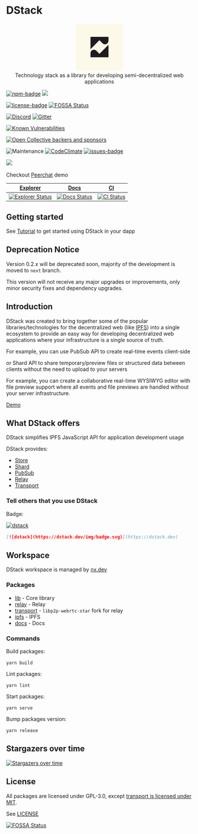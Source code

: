 # DStack

<p align="center">
  <img alt="logo" width="128" src="./docs/static/img/logo.svg" />
  <br />
  Technology stack as a library for developing semi-decentralized web applications
</p>

[![npm-badge]][npm] ![](https://badgen.net/npm/types/@dstack-js/lib)

[![license-badge]][license] [![FOSSA Status][fossa-badge]][fossa]

[![Discord][discord-badge]][discord] [![Gitter](https://badges.gitter.im/dstack-chat/community.svg)](https://gitter.im/dstack-chat/community?utm_source=badge&utm_medium=badge&utm_campaign=pr-badge&utm_content=body_badge)

[![Known Vulnerabilities](https://snyk.io/test/github/dstack-js/dstack/badge.svg)](https://snyk.io/test/github/dstack-js/dstack)

[![Open Collective backers and sponsors](https://img.shields.io/opencollective/all/dstack)](https://opencollective.com/dstack)

![Maintenance](https://img.shields.io/maintenance/yes/2022) [![CodeClimate](https://api.codeclimate.com/v1/badges/79ea2d56c8d646635e7e/maintainability)](https://codeclimate.com/github/dstack-js/dstack/maintainability) [![issues-badge]][issues]

<a href="https://www.buymeacoffee.com/0x77dev"><img src="https://img.buymeacoffee.com/button-api/?text=Support Development&emoji=💸&slug=0x77dev&button_colour=000000&font_colour=ffffff&font_family=Lato&outline_colour=ffffff&coffee_colour=FFDD00" /></a>

Checkout [Peerchat](https://dstack.dev/blog/peerchat) demo

| [Explorer][explorer]                                   | [Docs][docs]                               | [CI][ci]                     |
| ------------------------------------------------------ | ------------------------------------------ | ---------------------------- |
| [![Explorer Status][explorer-badge]][explorer-deploys] | [![Docs Status][docs-badge]][docs-deploys] | [![CI Status][ci-badge]][ci] |

## Getting started

See [Tutorial](https://dstack.dev/docs/intro) to get started using DStack in your dapp

## Deprecation Notice

Version 0.2.x will be deprecated soon, majority of the development is moved to `next` branch.

This version will not receive any major upgrades or improvements, only minor security fixes and dependency upgrades.

## Introduction

DStack was created to bring together some of the popular libraries/technologies for the decentralized web (like [IPFS](https://ipfs.io)) into a single ecosystem to provide an easy way for developing decentralized web applications where your infrastructure is a single source of truth.

For example, you can use PubSub API to create real-time events client-side

or Shard API to share temporary/preview files or structured data between clients without the need to upload to your servers

For example, you can create a collaborative real-time WYSIWYG editor with file preview support where all events and file previews are handled without your server infrastructure.

[Demo](https://imgur.com/cKjBrge)

## What DStack offers

DStack simplifies IPFS JavaScript API for application development usage

DStack provides:

- [Store](./apps/docs/store.md)
- [Shard](./apps/docs/shard.md)
- [PubSub](./apps/docs/pubsub.md)
- [Relay](./packages/relay)
- [Transport](./packages/transport)

### Tell others that you use DStack

Badge:

[![dstack](https://dstack.dev/img/badge.svg)](https://dstack.dev)

```markdown
[![dstack](https://dstack.dev/img/badge.svg)](https://dstack.dev)
```

## Workspace

DStack workspace is managed by [nx.dev](https://nx.dev)

### Packages

- [lib](./packages/lib) - Core library
- [relay](./packages/relay) - Relay
- [transport](./packages/transport) - `libp2p-webrtc-star` fork for relay
- [ipfs](./packages/ipfs) - IPFS
- [docs](./docs) - Docs

### Commands

Build packages:

```console
yarn build
```

Lint packages:

```console
yarn lint
```

Start packages:

```console
yarn serve
```

Bump packages version:

```console
yarn release
```

## Stargazers over time

[![Stargazers over time](https://starchart.cc/dstack-js/dstack.svg)](https://starchart.cc/dstack-js/dstack)

## License

All packages are licensed under GPL-3.0, except [transport is licensed under MIT](./packages/transport/LICENSE).

See [LICENSE](../LICENSE)

[![FOSSA Status](https://app.fossa.com/api/projects/git%2Bgithub.com%2Fdstack-js%2Fdstack.svg?type=large)](https://app.fossa.com/projects/git%2Bgithub.com%2Fdstack-js%2Fdstack?ref=badge_large)

[license]: https://github.com/dstack-js/dstack/blob/main/LICENSE
[license-badge]: https://img.shields.io/github/license/dstack-js/dstack
[issues]: https://github.com/dstack-js/dstack/issues
[issues-badge]: https://img.shields.io/github/issues/dstack-js/dstack
[npm]: https://www.npmjs.com/package/@dstack-js/lib
[npm-badge]: https://img.shields.io/npm/v/@dstack-js/lib
[ci]: https://github.com/dstack-js/dstack/actions/workflows/nx.yaml
[ci-badge]: https://github.com/dstack-js/dstack/actions/workflows/nx.yaml/badge.svg
[fossa-badge]: https://app.fossa.com/api/projects/git%2Bgithub.com%2Fdstack-js%2Fdstack.svg?type=shield
[fossa]: https://app.fossa.com/projects/git%2Bgithub.com%2Fdstack-js%2Fdstack
[discord-badge]: https://discordapp.com/api/guilds/890305580139446322/widget.png?style=shield
[discord]: https://discord.link/dstack
[changelog-badge]: https://img.shields.io/badge/DStack-changelog-blue
[changelog]: https://dstack.dev/changelog
[explorer]: https://explorer.dstack.dev
[explorer-badge]: https://api.netlify.com/api/v1/badges/995efbf9-cafc-4354-b597-44a13e872d34/deploy-status
[explorer-deploys]: https://app.netlify.com/sites/dstack-explorer/deploys
[docs]: https://dstack.dev
[docs-badge]: https://api.netlify.com/api/v1/badges/aa98407a-eb62-401d-a403-4ea91e55d37b/deploy-status
[docs-deploys]: https://app.netlify.com/sites/dstack-docs/deploys
